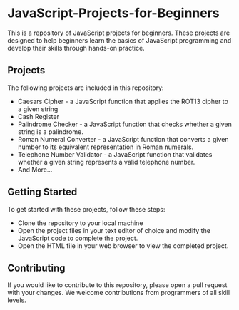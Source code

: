# JavaScript-Projects-for-Beginners
This is a repository of JavaScript projects for beginners. These projects are designed to help beginners learn the basics of JavaScript programming and develop their skills through hands-on practice.

## Projects
The following projects are included in this repository:
- Caesars Cipher - a JavaScript function that applies the ROT13 cipher to a given string
- Cash Register
- Palindrome Checker - a JavaScript function that checks whether a given string is a palindrome.
- Roman Numeral Converter -  a JavaScript function that converts a given number to its equivalent representation in Roman numerals.
- Telephone Number Validator - a JavaScript function that validates whether a given string represents a valid telephone number.
- And More...

## Getting Started
To get started with these projects, follow these steps:

- Clone the repository to your local machine
- Open the project files in your text editor of choice and modify the JavaScript code to complete the project.
- Open the HTML file in your web browser to view the completed project.

## Contributing
If you would like to contribute to this repository, please open a pull request with your changes. We welcome contributions from programmers of all skill levels.
